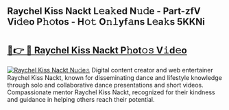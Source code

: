 ## Raychel Kiss Nackt L𝚎a𝚔ed N𝚞𝚍e - Part-zfV Vi𝚍𝚎o P𝚑𝚘tos - H𝚘𝚝 O𝚗𝚕yf𝚊ns L𝚎a𝚔s 5KKNi

# <h2><a href="http://kfbpq3.oniu.top/?m=Raychel+Kiss+Nackt">🔗👉 🔴 Raychel Kiss Nackt P𝚑ot𝚘𝚜 V𝚒d𝚎o</a></h2>

[![Raychel Kiss Nackt Nu𝚍e𝚜](https://i.imgur.com/0qMVB7G.gif)](http://kfbpq3.oniu.top/?m=Raychel+Kiss+Nackt)
Digital content creator and web entertainer Raychel Kiss Nackt, known for disseminating dance and lifestyle knowledge through solo and collaborative dance presentations and short videos. Compassionate mentor Raychel Kiss Nackt, recognized for their kindness and guidance in helping others reach their potential.  
